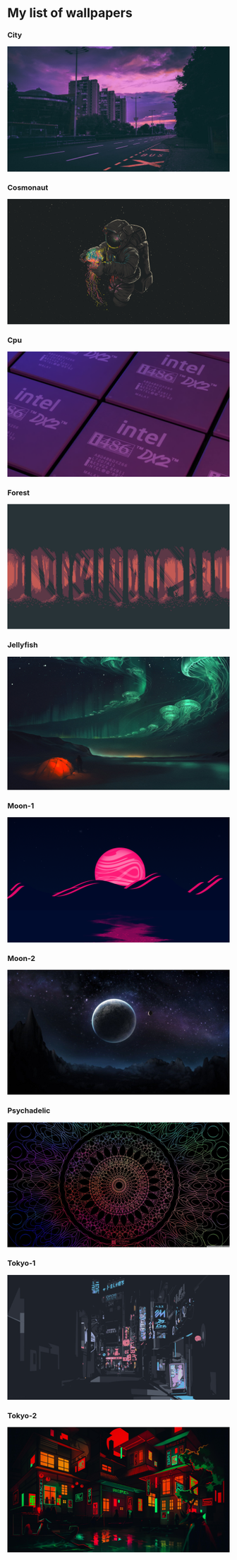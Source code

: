 # My list of wallpapers

### City
<img src="./city.png">

### Cosmonaut
<img src="./cosmonaut.jpg">

### Cpu
<img src="./cpu.png">

### Forest
<img src="./forest.jpg">

### Jellyfish
<img src="./jellyfish.jpg">

### Moon-1
<img src="./moon-1.png">

### Moon-2
<img src="./moon-2.jpg">

### Psychadelic
<img src="./psychadelic.jpg">

### Tokyo-1
<img src="./tokyo-1.png">

### Tokyo-2
<img src="./tokyo-2.jpg">
